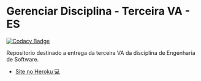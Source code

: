 # Gerenciar Disciplina - Terceira VA - ES

[![Codacy Badge](https://app.codacy.com/project/badge/Grade/c239987f678d42139613bd0e8b334bed)](https://www.codacy.com/gh/ThFabricio/GerenciarDisciplinas-TerceiraVAES/dashboard?utm_source=github.com&amp;utm_medium=referral&amp;utm_content=ThFabricio/GerenciarDisciplinas-TerceiraVAES&amp;utm_campaign=Badge_Grade)

Repositorio destinado a entrega da terceira VA da disciplina de Engenharia de Software.

* [Site no Heroku 💻](https://hidden-peak-34038.herokuapp.com/)

